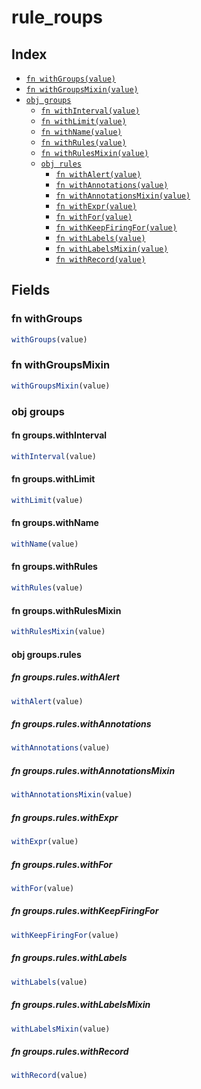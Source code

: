 # rule_roups



## Index

* [`fn withGroups(value)`](#fn-withgroups)
* [`fn withGroupsMixin(value)`](#fn-withgroupsmixin)
* [`obj groups`](#obj-groups)
  * [`fn withInterval(value)`](#fn-groupswithinterval)
  * [`fn withLimit(value)`](#fn-groupswithlimit)
  * [`fn withName(value)`](#fn-groupswithname)
  * [`fn withRules(value)`](#fn-groupswithrules)
  * [`fn withRulesMixin(value)`](#fn-groupswithrulesmixin)
  * [`obj rules`](#obj-groupsrules)
    * [`fn withAlert(value)`](#fn-groupsruleswithalert)
    * [`fn withAnnotations(value)`](#fn-groupsruleswithannotations)
    * [`fn withAnnotationsMixin(value)`](#fn-groupsruleswithannotationsmixin)
    * [`fn withExpr(value)`](#fn-groupsruleswithexpr)
    * [`fn withFor(value)`](#fn-groupsruleswithfor)
    * [`fn withKeepFiringFor(value)`](#fn-groupsruleswithkeepfiringfor)
    * [`fn withLabels(value)`](#fn-groupsruleswithlabels)
    * [`fn withLabelsMixin(value)`](#fn-groupsruleswithlabelsmixin)
    * [`fn withRecord(value)`](#fn-groupsruleswithrecord)

## Fields

### fn withGroups

```ts
withGroups(value)
```



### fn withGroupsMixin

```ts
withGroupsMixin(value)
```



### obj groups


#### fn groups.withInterval

```ts
withInterval(value)
```



#### fn groups.withLimit

```ts
withLimit(value)
```



#### fn groups.withName

```ts
withName(value)
```



#### fn groups.withRules

```ts
withRules(value)
```



#### fn groups.withRulesMixin

```ts
withRulesMixin(value)
```



#### obj groups.rules


##### fn groups.rules.withAlert

```ts
withAlert(value)
```



##### fn groups.rules.withAnnotations

```ts
withAnnotations(value)
```



##### fn groups.rules.withAnnotationsMixin

```ts
withAnnotationsMixin(value)
```



##### fn groups.rules.withExpr

```ts
withExpr(value)
```



##### fn groups.rules.withFor

```ts
withFor(value)
```



##### fn groups.rules.withKeepFiringFor

```ts
withKeepFiringFor(value)
```



##### fn groups.rules.withLabels

```ts
withLabels(value)
```



##### fn groups.rules.withLabelsMixin

```ts
withLabelsMixin(value)
```



##### fn groups.rules.withRecord

```ts
withRecord(value)
```


